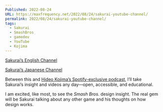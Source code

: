 ```yaml
---
Published: 2022-08-24
URL: https://maxfrequency.net/2022/08/24/sakurai-youtube-channel/
permalink: 2022/08/24/sakurai-youtube-channel/
tags:
  - Sakurai
  - SmashBros
  - gamedev
  - YouTube
  - Kojima
---
```

[Sakurai’s English Channel](https://www.youtube.com/channel/UCv1DvRY5PyHHt3KN9ghunuw)

[Sakurai’s Japanese Channel](https://www.youtube.com/channel/UC5CTV3JSdrlo5Pa42QkK8SA)

Between this and [Hideo Kojima’s Spotify-exclusive podcast](https://www.theverge.com/2022/8/23/23318748/hideo-kojima-podcast-brain-structure-spotify-september-eight), I’ll take Sakurai’s insight and videos any day—open, accessible, and educational.

I am excited, like most, to see the *Smash Bros.* design insight. The real gem will be Sakurai talking about any other game and his thoughts on how design works.